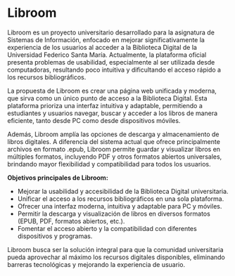 # Libroom

Libroom es un proyecto universitario desarrollado para la asignatura de Sistemas de Información, enfocado en mejorar significativamente la experiencia de los usuarios al acceder a la Biblioteca Digital de la Universidad Federico Santa María. Actualmente, la plataforma oficial presenta problemas de usabilidad, especialmente al ser utilizada desde computadoras, resultando poco intuitiva y dificultando el acceso rápido a los recursos bibliográficos.

La propuesta de Libroom es crear una página web unificada y moderna, que sirva como un único punto de acceso a la Biblioteca Digital. Esta plataforma prioriza una interfaz intuitiva y adaptable, permitiendo a estudiantes y usuarios navegar, buscar y acceder a los libros de manera eficiente, tanto desde PC como desde dispositivos móviles.

Además, Libroom amplía las opciones de descarga y almacenamiento de libros digitales. A diferencia del sistema actual que ofrece principalmente archivos en formato .epub, Libroom permite guardar y visualizar libros en múltiples formatos, incluyendo PDF y otros formatos abiertos universales, brindando mayor flexibilidad y compatibilidad para todos los usuarios.

**Objetivos principales de Libroom:**
- Mejorar la usabilidad y accesibilidad de la Biblioteca Digital universitaria.
- Unificar el acceso a los recursos bibliográficos en una sola plataforma.
- Ofrecer una interfaz moderna, intuitiva y adaptable para PC y móviles.
- Permitir la descarga y visualización de libros en diversos formatos (EPUB, PDF, formatos abiertos, etc.).
- Fomentar el acceso abierto y la compatibilidad con diferentes dispositivos y programas.

Libroom busca ser la solución integral para que la comunidad universitaria pueda aprovechar al máximo los recursos digitales disponibles, eliminando barreras tecnológicas y mejorando la experiencia de usuario.
